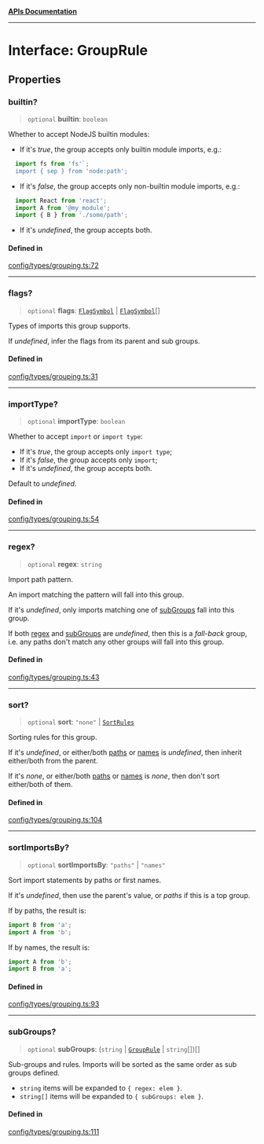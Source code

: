 [**APIs Documentation**](../README.md)

***

# Interface: GroupRule

## Properties

### builtin?

> `optional` **builtin**: `boolean`

Whether to accept NodeJS builtin modules:

- If it's _true_, the group accepts only builtin module imports, e.g.:
```ts
  import fs from 'fs'`;
  import { sep } from 'node:path';
```
- If it's _false_, the group accepts only non-builtin module imports, e.g.:
```ts
  import React from 'react';
  import A from '@my_module';
  import { B } from './some/path';
```
- If it's _undefined_, the group accepts both.

#### Defined in

[config/types/grouping.ts:72](https://github.com/daidodo/format-imports/blob/ff017abf6278875690a1b32bf81664f2bd289753/src/lib/config/types/grouping.ts#L72)

***

### flags?

> `optional` **flags**: [`FlagSymbol`](../type-aliases/FlagSymbol.md) \| [`FlagSymbol`](../type-aliases/FlagSymbol.md)[]

Types of imports this group supports.

If _undefined_, infer the flags from its parent and sub groups.

#### Defined in

[config/types/grouping.ts:31](https://github.com/daidodo/format-imports/blob/ff017abf6278875690a1b32bf81664f2bd289753/src/lib/config/types/grouping.ts#L31)

***

### importType?

> `optional` **importType**: `boolean`

Whether to accept `import` or `import type`:

- If it's _true_, the group accepts only `import type`;
- If it's _false_, the group accepts only `import`;
- If it's _undefined_, the group accepts both.

Default to _undefined_.

#### Defined in

[config/types/grouping.ts:54](https://github.com/daidodo/format-imports/blob/ff017abf6278875690a1b32bf81664f2bd289753/src/lib/config/types/grouping.ts#L54)

***

### regex?

> `optional` **regex**: `string`

Import path pattern.

An import matching the pattern will fall into this group.

If it's _undefined_, only imports matching one of [subGroups](#subGroups) fall into this group.

If both [regex](#regex) and [subGroups](#subGroups) are _undefined_, then this is a _fall-back_ group,
i.e. any paths don't match any other groups will fall into this group.

#### Defined in

[config/types/grouping.ts:43](https://github.com/daidodo/format-imports/blob/ff017abf6278875690a1b32bf81664f2bd289753/src/lib/config/types/grouping.ts#L43)

***

### sort?

> `optional` **sort**: `"none"` \| [`SortRules`](SortRules.md)

Sorting rules for this group.

If it's _undefined_, or either/both [paths](sortrules.md#paths) or [names](sortrules.md#names) is
_undefined_, then inherit either/both from the parent.

If it's _none_, or either/both [paths](sortrules.md#paths) or [names](sortrules.md#names) is
_none_, then don't sort either/both of them.

#### Defined in

[config/types/grouping.ts:104](https://github.com/daidodo/format-imports/blob/ff017abf6278875690a1b32bf81664f2bd289753/src/lib/config/types/grouping.ts#L104)

***

### sortImportsBy?

> `optional` **sortImportsBy**: `"paths"` \| `"names"`

Sort import statements by paths or first names.

If it's _undefined_, then use the parent's value, or _paths_ if this is a top group.

If by paths, the result is:

```ts
import B from 'a';
import A from 'b';
```

If by names, the result is:

```ts
import A from 'b';
import B from 'a';
```

#### Defined in

[config/types/grouping.ts:93](https://github.com/daidodo/format-imports/blob/ff017abf6278875690a1b32bf81664f2bd289753/src/lib/config/types/grouping.ts#L93)

***

### subGroups?

> `optional` **subGroups**: (`string` \| [`GroupRule`](GroupRule.md) \| `string`[])[]

Sub-groups and rules. Imports will be sorted as the same order as sub groups defined.
- `string` items will be expanded to `{ regex: elem }`.
- `string[]` items will be expanded to `{ subGroups: elem }`.

#### Defined in

[config/types/grouping.ts:111](https://github.com/daidodo/format-imports/blob/ff017abf6278875690a1b32bf81664f2bd289753/src/lib/config/types/grouping.ts#L111)

